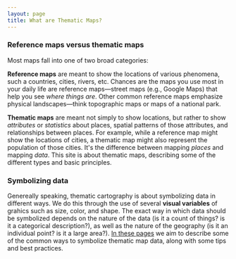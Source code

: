 ```yaml
---
layout: page
title: What are Thematic Maps?
---
```


### Reference maps versus thematic maps

Most maps fall into one of two broad categories:

**Reference maps** are meant to show the locations of various phenomena, such a countries, cities, rivers, etc. Chances are the maps you use most in your daily life are reference maps—street maps (e.g., Google Maps) that help you see _where things are_. Other common reference maps emphasize physical landscapes—think topographic maps or maps of a national park.

**Thematic maps** are meant not simply to show locations, but rather to show _attributes_ or _statistics_ about places, spatial patterns of those attributes, and relationships between places. For example, while a reference map might show the locations of cities, a thematic map might also represent the population of those cities. It's the difference between mapping _places_ and mapping _data_. This site is about thematic maps, describing some of the different types and basic principles.

### Symbolizing data

Genereally speaking, thematic cartography is about symbolizing data in different ways. We do this through the use of several **visual variables** of grahics such as size, color, and shape. The exact way in which data should be symbolized depends on the nature of the data (is it a count of things? is it a categorical description?), as well as the nature of the geography (is it an individual point? is it a large area?). [In these pages](../) we aim to describe some of the common ways to symbolize thematic map data, along with some tips and best practices.